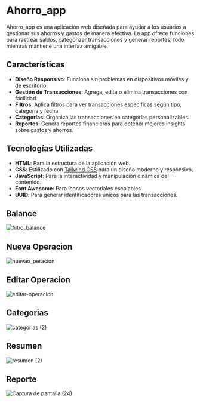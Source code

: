 ﻿# Ahorro_app
Ahorro_app es una aplicación web diseñada para ayudar a los usuarios a gestionar sus ahorros y gastos de manera efectiva. La app ofrece funciones para rastrear saldos, categorizar transacciones y generar reportes, todo mientras mantiene una interfaz amigable.

## Características

- **Diseño Responsivo**: Funciona sin problemas en dispositivos móviles y de escritorio.
- **Gestión de Transacciones**: Agrega, edita o elimina transacciones con facilidad.
- **Filtros**: Aplica filtros para ver transacciones específicas según tipo, categoría y fecha.
- **Categorías**: Organiza las transacciones en categorías personalizables.
- **Reportes**: Genera reportes financieros para obtener mejores insights sobre gastos y ahorros.

## Tecnologías Utilizadas

- **HTML**: Para la estructura de la aplicación web.
- **CSS**: Estilizado con [Tailwind CSS](https://tailwindcss.com/) para un diseño moderno y responsivo.
- **JavaScript**: Para la interactividad y manipulación dinámica del contenido.
- **Font Awesome**: Para íconos vectoriales escalables.
- **UUID**: Para generar identificadores únicos para las transacciones.

## Balance

![filtro_balance](https://github.com/user-attachments/assets/48616ecc-c814-4a7f-89b0-7211e2a9dd6f)

## Nueva Operacion

![nuevao_peracion](https://github.com/user-attachments/assets/5f0c24a4-6080-4fd2-bb7f-8654ee456bc0)

## Editar Operacion 

![editar-operacion](https://github.com/user-attachments/assets/7286d399-6053-4c9e-b68e-22add35cb1a2)

## Categorias

![categorias (2)](https://github.com/user-attachments/assets/2cc465bc-b33f-4f66-8eb1-e93b6eb8e95f)


## Resumen

![resumen (2)](https://github.com/user-attachments/assets/00751353-4a58-4716-98ec-aa955d19f73f)


## Reporte

![Captura de pantalla (24)](https://github.com/user-attachments/assets/b1036f25-9088-42b2-83ba-838995b53754)

